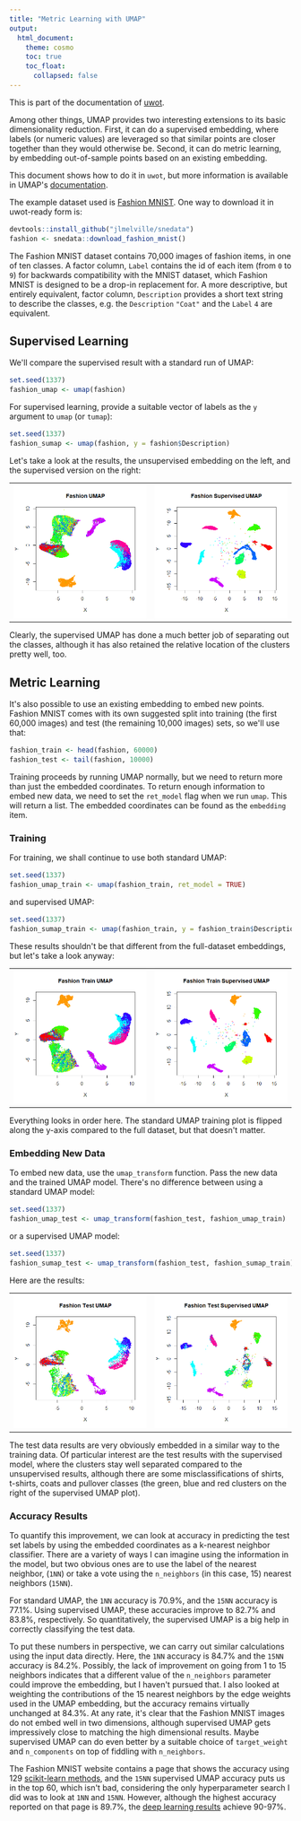 ```yaml
---
title: "Metric Learning with UMAP"
output:
  html_document:
    theme: cosmo
    toc: true
    toc_float:
      collapsed: false
---
```

This is part of the documentation of [uwot](https://github.com/jlmelville/uwot).

Among other things, UMAP provides two interesting extensions to its basic
dimensionality reduction. First, it can do a supervised embedding, where 
labels (or numeric values) are leveraged so that similar points are closer
together than they would otherwise be. Second, it can do metric learning, by
embedding out-of-sample points based on an existing embedding. 

This document shows how to do it in `uwot`, but more information is
available in UMAP's 
[documentation](https://umap-learn.readthedocs.io/en/latest/supervised.html).

The example dataset used is 
[Fashion MNIST](https://github.com/zalandoresearch/fashion-mnist). One way
to download it in uwot-ready form is:

```R
devtools::install_github("jlmelville/snedata")
fashion <- snedata::download_fashion_mnist()
```

The Fashion MNIST dataset contains 70,000 images of fashion items, in one of ten
classes. A factor column, `Label` contains the id of each item (from `0` to `9`)
for backwards compatibility with the MNIST dataset, which Fashion MNIST is
designed to be a drop-in replacement for. A more descriptive, but entirely
equivalent, factor column, `Description` provides a short text string to
describe the classes, e.g. the `Description` `"Coat"` and the `Label` `4` are
equivalent.

## Supervised Learning

We'll compare the supervised result with a standard run of UMAP:

```R
set.seed(1337)
fashion_umap <- umap(fashion)
```

For supervised learning, provide a suitable vector of labels as the `y` argument
to `umap` (or `tumap`):

```R
set.seed(1337)
fashion_sumap <- umap(fashion, y = fashion$Description)
```

Let's take a look at the results, the unsupervised embedding on the left, and
the supervised version on the right:

|                             |                           |
:----------------------------:|:--------------------------:
![Fashion UMAP](../img/umap_fashion_all.png)|![Fashion Supervised UMAP](../img/sumap_fashion_all.png)

Clearly, the supervised UMAP has done a much better job of separating out the
classes, although it has also retained the relative location of the clusters
pretty well, too.


## Metric Learning

It's also possible to use an existing embedding to embed new points. Fashion
MNIST comes with its own suggested split into training (the first 60,000
images) and test (the remaining 10,000 images) sets, so we'll use that:

```R
fashion_train <- head(fashion, 60000)
fashion_test <- tail(fashion, 10000)
```

Training proceeds by running UMAP normally, but we need to return more than just
the embedded coordinates. To return enough information to embed new data, we
need to set the `ret_model` flag when we run `umap`. This will return a list.
The embedded coordinates can be found as the `embedding` item. 

### Training

For training, we shall continue to use both standard UMAP:

```R
set.seed(1337)
fashion_umap_train <- umap(fashion_train, ret_model = TRUE)
```

and supervised UMAP:

```R
set.seed(1337)
fashion_sumap_train <- umap(fashion_train, y = fashion_train$Description, ret_model = TRUE)
```

These results shouldn't be that different from the full-dataset embeddings, but
let's take a look anyway:

|                             |                           |
:----------------------------:|:--------------------------:
![Fashion UMAP Train](../img/umap_fashion_train.png)|![Fashion Supervised UMAP Train](../img/sumap_fashion_train.png)

Everything looks in order here. The standard UMAP training plot is flipped along
the y-axis compared to the full dataset, but that doesn't matter.

### Embedding New Data

To embed new data, use the `umap_transform` function. Pass the new data and the
trained UMAP model. There's no difference between using a standard UMAP model:

```R
set.seed(1337)
fashion_umap_test <- umap_transform(fashion_test, fashion_umap_train)
```

or a supervised UMAP model:

```R
set.seed(1337)
fashion_sumap_test <- umap_transform(fashion_test, fashion_sumap_train)
```

Here are the results:

|                             |                           |
:----------------------------:|:--------------------------:
![Fashion UMAP Test](../img/umap_fashion_test.png)|![Fashion Supervised UMAP Train](../img/sumap_fashion_test.png)

The test data results are very obviously embedded in a similar way to the
training data. Of particular interest are the test results with the supervised
model, where the clusters stay well separated compared to the unsupervised 
results, although there are some misclassifications of shirts, t-shirts, coats
and pullover classes (the green, blue and red clusters on the right of the
supervised UMAP plot). 

### Accuracy Results

To quantify this improvement, we can look at accuracy in predicting the 
test set labels by using the embedded coordinates as a k-nearest neighbor 
classifier. There are a variety of ways I can imagine using the information
in the model, but two obvious ones are to use the label of the nearest neighbor,
(`1NN`) or take a vote using the `n_neighbors` (in this case, 15) nearest 
neighbors (`15NN`).

For standard UMAP, the `1NN` accuracy is 70.9%, and the `15NN` accuracy is 
77.1%. Using supervised UMAP, these accuracies improve to 82.7% and 83.8%,
respectively. So quantitatively, the supervised UMAP is a big help in correctly
classifying the test data. 

To put these numbers in perspective, we can carry out similar calculations using
the input data directly. Here, the `1NN` accuracy is 84.7% and the `15NN` 
accuracy is 84.2%. Possibly, the lack of improvement on going from 1 to 15 
neighbors indicates that a different value of the `n_neighbors` parameter could
improve the embedding, but I haven't pursued that. I also looked at weighting 
the contributions of the 15 nearest neighbors by the edge weights used in
the UMAP embedding, but the accuracy remains virtually unchanged at 84.3%.
At any rate, it's clear that the Fashion MNIST images do not embed well in 
two dimensions, although supervised UMAP gets impressively close to matching
the high dimensional results. Maybe supervised UMAP can do even better by
a suitable choice of `target_weight` and `n_components` on top of fiddling 
with `n_neighbors`.

The Fashion MNIST website contains a page that shows the accuracy using
129 
[scikit-learn methods](http://fashion-mnist.s3-website.eu-central-1.amazonaws.com/),
and the `15NN` supervised UMAP accuracy puts us in the top 60, which isn't bad,
considering the only hyperparameter search I did was to look at `1NN` and
`15NN`. However, although the highest accuracy reported on that page is 89.7%,
the 
[deep learning results](https://github.com/zalandoresearch/fashion-mnist#benchmark) achieve
90-97%.
